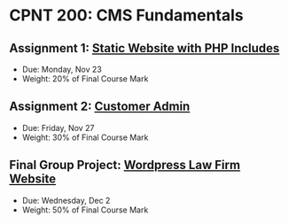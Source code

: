 # CPNT 200: CMS Fundamentals
## Assignment 1: [Static Website with PHP Includes](assignment-1)
- Due: Monday, Nov 23
- Weight: 20% of Final Course Mark

## Assignment 2: [Customer Admin](assignment-2)
- Due: Friday, Nov 27
- Weight: 30% of Final Course Mark

## Final Group Project: [Wordpress Law Firm Website](assignment-3)
- Due: Wednesday, Dec 2
- Weight: 50% of Final Course Mark
